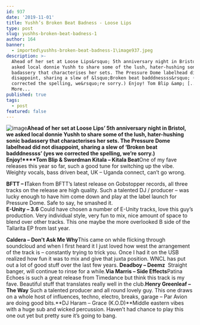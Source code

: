 ```yaml
---
id: 937
date: '2019-11-01'
title: Yushh’s Broken Beat Badness - Loose Lips
type: post
slug: yushhs-broken-beat-badness-1
author: 164
banner:
  - imported\yushhs-broken-beat-badness-1\image937.jpeg
description: >-
  Ahead of her set at Loose Lips&rsquo; 5th anniversary night in Bristol, we
  asked local donnie Yushh to share some of the lush, hater-hushing sonic
  badassery that characterises her sets. The Pressure Dome labelhead did not
  disappoint, sharing a slew of &lsquo;Broken beat badddnessss&rsquo; (yes we
  corrected the spelling, we&rsquo;re sorry.) Enjoy! Tom Blip &amp; [...]Read
  More...
published: true
tags:
  - post
featured: false
---
```

![image](../imported\yushhs-broken-beat-badness-1\image937.jpeg)**Ahead of her set at Loose Lips’ 5th anniversary night in Bristol, we asked local donnie Yushh to share some of the lush, hater-hushing sonic badassery that characterises her sets. The Pressure Dome labelhead did not disappoint, sharing a slew of ‘Broken beat badddnessss’ (yes we corrected the spelling, we’re sorry.) Enjoy!****Tom Blip & Swordman Kitala – Kitala Beat**One of my fave releases this year so far, such a good tune for switching up the vibe. Weighty vocals, bass driven beat, UK – Uganda connect, can’t go wrong. 

**BFTT – I**Taken from BFTT’s latest release on Gobstopper records, all three tracks on the release are high quality. Such a talented DJ / producer – was lucky enough to have him come down and play at the label launch for Pressure Dome. Safe to say, he smashed it.  
**E-Unity – 3.6** Could have chosen a number of E-Unity tracks, love this guy’s production. Very individual style, very fun to mix, nice amount of space to blend over other tracks. This one maybe the more overlooked B side of the Tallarita EP from last year. 

**Caldera – Don't Ask Me Why**This came on while flicking through soundcloud and when I first heard it I just loved how west the arrangement of the track is – constantly trying to trick you. Once I had it on the USB realized how fun it was to mix and give that juxta position. WNCL has put out a lot of good stuff over the last few years. **Deadboy – Deemz**  Straight banger, will continue to rinse for a while.**Via Marris – Side Effects**Patina Echoes is such a great release from Timedance but think this track is my fave. Beautiful stuff that translates really well in the club.**Henry Greenleaf – The Way** Such a talented producer and all round lovely guy. This one draws on a whole host of influences, techno, electro, breaks, garage – Par Avion are doing good bits.**DJ Haram – Grace (K.O.D)**Middle eastern vibes with a huge sub and wicked percussion. Haven’t had chance to play this one out yet but pretty sure it’s going to bang.